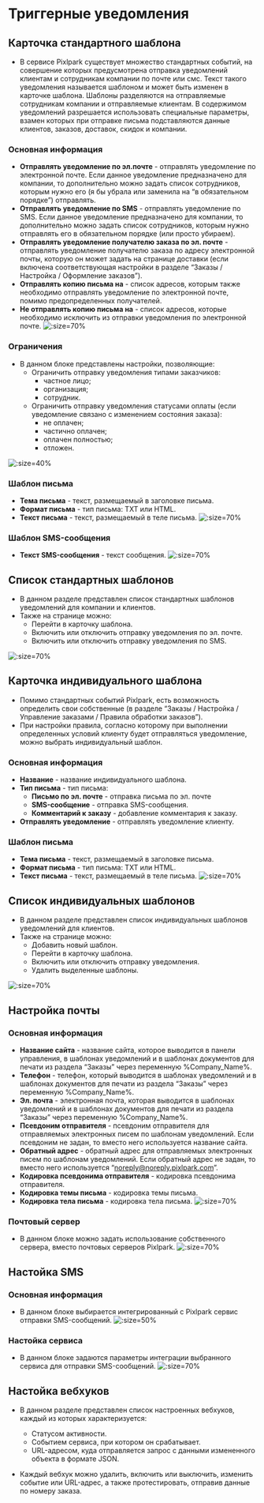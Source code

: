 # Триггерные уведомления

## Карточка стандартного шаблона
* В сервисе Pixlpark существует множество стандартных событий, на совершение которых предусмотрена отправка уведомлений клиентам и сотрудникам компании по почте или смс. Текст такого уведомления называется шаблоном и может быть изменен в карточке шаблона. Шаблоны разделяются на отправляемые сотрудникам компании и отправляемые клиентам. В содержимом уведомлений разрешается использовать специальные параметры, взамен которых при отправке письма подставляются данные клиентов, заказов, доставок, скидок и компании.

### Основная информация
* **Отправлять уведомление по эл.почте** - отправлять уведомление по электронной почте. Если данное уведомление предназначено для компании, то дополнительно можно задать список сотрудников, которым нужно его (я бы убрала или заменила на “в обязательном порядке”) отправлять.
* **Отправлять уведомление по SMS** - отправлять уведомление по SMS. Если данное уведомление предназначено для компании, то дополнительно можно задать список сотрудников, которым нужно отправлять его в обязательном порядке (или просто убираем).
* **Отправлять уведомление получателю заказа по эл. почте** - отправлять уведомление получателю заказа по адресу электронной почты, которую он может задать на странице доставки (если включена соответствующая настройки в разделе “Заказы / Настройка / Оформление заказов”).
* **Отправлять копию письма на** - список адресов, которым также необходимо отправлять уведомление по электронной почте, помимо предопределенных получателей.
* **Не отправлять копию письма на** - список адресов, которые необходимо исключить из отправки уведомления по электронной почте.
![](../_media/marketing/marketing32.png ':size=70%')

### Ограничения
* В данном блоке представлены настройки, позволяющие:
    + Ограничить отправку уведомления типами заказчиков: 
        - частное лицо;
        - организация;
        - сотрудник.
    + Ограничить отправку уведомления статусами оплаты (если уведомление связано с изменением состояния заказа): 
        - не оплачен;
        - частично оплачен;
        - оплачен полностью;
        - отложен.

![](../_media/marketing/marketing33.png ':size=40%')

### Шаблон письма
* **Тема письма** - текст, размещаемый в заголовке письма.
* **Формат письма** - тип письма: TXT или HTML.
* **Текст письма** - текст, размещаемый в теле письма.
![](../_media/marketing/marketing34.png ':size=70%')

### Шаблон SMS-сообщения
* **Текст SMS-сообщения** - текст сообщения.
![](../_media/marketing/marketing35.png ':size=70%')

## Список стандартных шаблонов
* В данном разделе представлен список стандартных шаблонов уведомлений для компании и клиентов.
* Также на странице можно:
    + Перейти в карточку шаблона.
    + Включить или отключить отправку уведомления по эл. почте.
    + Включить или отключить отправку уведомления по SMS.

![](../_media/marketing/marketing36.png ':size=70%')

## Карточка индивидуального шаблона
* Помимо стандартных событий Pixlpark, есть возможность определить свои собственные (в разделе “Заказы / Настройка / Управление заказами / Правила обработки заказов”).
* При настройки правила, согласно которому при выполнении определенных условий клиенту будет отправляться уведомление, можно выбрать индивидуальный шаблон.

### Основная информация
* **Название** - название индивидуального шаблона.
* **Тип письма** - тип письма:
    + **Письмо по эл. почте** - отправка письма по эл. почте
    + **SMS-сообщение** - отправка SMS-сообщения.
    + **Комментарий к заказу** - добавление комментария к заказу.
* **Отправлять уведомление** - отправлять уведомление клиенту.

### Шаблон письма
* **Тема письма** - текст, размещаемый в заголовке письма.
* **Формат письма** - тип письма: TXT или HTML.
* **Текст письма** - текст, размещаемый в теле письма.
![](../_media/marketing/marketing37.png ':size=70%')

## Список индивидуальных шаблонов
* В данном разделе представлен список индивидуальных шаблонов уведомлений для клиентов.
* Также на странице можно:
    + Добавить новый шаблон.
    + Перейти в карточку шаблона.
    + Включить или отключить отправку уведомления.
    + Удалить выделенные шаблоны.

![](../_media/marketing/marketing38.png ':size=70%')

## Настройка почты
### Основная информация
* **Название сайта** - название сайта, которое выводится в панели управления, в шаблонах уведомлений и в шаблонах документов для печати из раздела “Заказы” через переменную %Company_Name%.
* **Телефон** - телефон, который выводится в шаблонах уведомлений и в шаблонах документов для печати из раздела “Заказы” через переменную %Company_Name%.
* **Эл. почта** - электронная почта, которая выводится в шаблонах уведомлений и в шаблонах документов для печати из раздела “Заказы” через переменную %Company_Name%.
* **Псевдоним отправителя** - псевдоним отправителя для отправляемых электронных писем по шаблонам уведомлений. Если псевдоним не задан, то вместо него используется название сайта.
* **Обратный адрес** - обратный адрес для отправляемых электронных писем по шаблонам уведомлений. Если обратный адрес не задан, то вместо него используется “noreply@noreply.pixlpark.com”.
* **Кодировка псевдонима отправителя** - кодировка псевдонима отправителя.
* **Кодировка темы письма** - кодировка темы письма.
* **Кодировка тела письма** - кодировка тела письма.
![](../_media/marketing/marketing39.png ':size=70%')

### Почтовый сервер
* В данном блоке можно задать использование собственного сервера, вместо почтовых серверов Pixlpark.
![](../_media/marketing/marketing40.png ':size=70%')

## Настойка SMS
### Основная информация
* В данном блоке выбирается интегрированный с Pixlpark сервис отправки SMS-сообщений.
![](../_media/marketing/marketing41.png ':size=50%')

### Настойка сервиса
* В данном блоке задаются параметры интеграции выбранного сервиса для отправки SMS-сообщений.
![](../_media/marketing/marketing42.png ':size=70%')

## Настойка вебхуков
* В данном разделе представлен список настроенных вебхуков, каждый из которых характеризуется:
    + Статусом активности.
    + Событием сервиса, при котором он срабатывает.
    + URL-адресом, куда отправляется запрос с данными измененного объекта в формате JSON.

* Каждый вебхук можно удалить, включить или выключить, изменить событие или URL-адрес, а также протестировать, отправив данные по номеру заказа.

